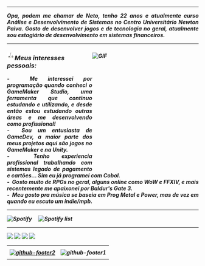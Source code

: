 <!--- Olá, esse é meu readme, fique à vontade para utilizá-lo como quiser! -->

---

<div>
</div>
<div align="justify">
<i><b>Opa, podem me chamar de Neto, tenho 22 anos e atualmente curso Análise e Desenvolvimento de Sistemas no Centro Universitário Newton Paiva. Gosto de desenvolver jogos e de tecnologia no geral, atualmente sou estagiário de desenvolvimento em sistemas financeiros.
</div>

---

<div>

<div>
<img align="right" alt="GIF" src="https://github.com/mneet/mneet/blob/main/imagens/gengar-gif.gif?raw=true" width="280px" height="300px"/>
</div>

### <img height="20" alt="GIF" src="https://github.com/mneet/meuPerfil/blob/main/imagens/game_controller.png?raw=true">Meus interesses pessoais:

<div align="justify">
<p>
-&nbsp; Me interessei por programação quando conheci o GameMaker Studio, uma ferramenta 
que continuo estudando e utilizando, e desde então estou estudando outras áreas e me desenvolvendo como profissional!<br />
-&nbsp; Sou um entusiasta de GameDev, a maior parte dos meus projetos aqui são jogos no GameMaker e na Unity.<br />
-&nbsp; Tenho experiencia profissional trabalhando com sistemas legado de pagamento e cartões... Sim eu já programei com Cobol.<br />
-&nbsp; Gosto muito de  RPGs no geral, alguns online como WoW e FFXIV, e mais recentemente me apaixonei por Baldur's Gate 3.<br />
-&nbsp; Meu gosto pra música se baseia em Prog Metal e Power, mas de vez em quando eu escuto um indie/mpb.<br />
</p>
</div>
</div>

---

<div>
<div>

</div>
<div>
<img alt="Spotify" width="200px" height="270px" src="https://spotify-github-profile.vercel.app/api/view?uid=22zzovfqbjngdnkugjqupyyvy&cover_image=true&theme=default&show_offline=false&background_color=121212&interchange=false&bar_color=53b14f&bar_color_cover=false"/> &nbsp; &nbsp; 
<img alt="Spotify list" width="200px" height="270px" src="https://spotify-recently-played-readme.vercel.app/api?user=22zzovfqbjngdnkugjqupyyvy&count=10"/>
</div>
<div>
</div>
</div>

---

<div>
</table>
<a href="https://www.linkedin.com/in/mois%C3%A9s-neto-3aa41a233/" target="_blank"><img alt"Linkedin" src="https://img.shields.io/badge/LinkedIn-0077B5?style=for-the-badge&logo=linkedin&logoColor=white"/></a>
<a href="https://lioneet.itch.io/" target="_blank"><img alt"Itch.io" src="https://img.shields.io/badge/Itch-%23FF0B34.svg?style=for-the-badge&logo=Itch.io&logoColor=white"/></a>
<a href="https://steamcommunity.com/id/lioneet/" target="_blank"><img alt"Steam" src="https://img.shields.io/badge/Steam-000000?style=for-the-badge&logo=steam&logoColor=white"/></a>
<a href="https://www.twitch.tv/lioneet13" target="_blank"><img alt"twitch" src="https://img.shields.io/badge/Twitch-9146FF?style=for-the-badge&logo=twitch&logoColor=white"/></a>
</div>

<div>
<table>
<tr>
 <td align="center" colspan="2"></td>
</tr> 
<tr>
<td>
<a href="mailto:moisesgneto@outlook.com" target="_blank"><img align="center" width="400px" height="120px" src="https://github.com/mneet/mneet/blob/main/imagens/banner-email.png?raw=true" alt="github-footer2"></a>
</td>
<td>
<a ><img align="center" width="400px" height="120px" src="https://github.com/mneet/mneet/blob/main/imagens/banner-discord.png?raw=true" alt="github-footer1"></a>
</td>
</tr>
<tr>
 <td align="center" colspan="2"></td>
</tr> 
</table>
</div>

</div>
